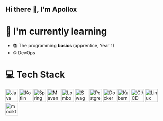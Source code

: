 ## Hi there 👋, I'm Apollox
<!--
# 🔭 I’m currently working on
-->
# 🌱 I'm currently learning
- 📚 The programming **basics** (apprentice, Year 1)
- ⚙ DevOps
<!--
# 👀 You should check these projects out
-->
# 💻 Tech Stack
<div>

  <img width="40" height="40" src="https://raw.githubusercontent.com/marwin1991/profile-technology-icons/refs/heads/main/icons/java.png" alt="Java" title="Java"/>
  <img width="40" height="40" src="https://raw.githubusercontent.com/marwin1991/profile-technology-icons/refs/heads/main/icons/kotlin.png" alt="Kotlin" title="Kotlin"/>
  <img width="40" height="40" src="https://raw.githubusercontent.com/marwin1991/profile-technology-icons/refs/heads/main/icons/spring.png" alt="Spring" title="Spring"/>
  <img width="40" height="40" src="https://raw.githubusercontent.com/marwin1991/profile-technology-icons/refs/heads/main/icons/maven.png" alt="Maven" title="Maven"/>
  <img width="40" height="40" src="https://raw.githubusercontent.com/marwin1991/profile-technology-icons/refs/heads/main/icons/lombok.png" alt="Lombok" title="Lombok"/>
  <img width="40" height="40" src="https://raw.githubusercontent.com/marwin1991/profile-technology-icons/refs/heads/main/icons/swagger.png" alt="Swagger" title="Swagger"/>
  <img width="40" height="40" src="https://raw.githubusercontent.com/marwin1991/profile-technology-icons/refs/heads/main/icons/postgresql.png" alt="PostgreSQL" title="PostgreSQL"/>
  <img width="40" height="40" src="https://raw.githubusercontent.com/marwin1991/profile-technology-icons/refs/heads/main/icons/docker.png" alt="Docker" title="Docker"/>
  <img width="40" height="40" src="https://raw.githubusercontent.com/marwin1991/profile-technology-icons/refs/heads/main/icons/kubernetes.png" alt="Kubernetes" title="Kubernetes"/>
  <img width="40" height="40" src="https://raw.githubusercontent.com/marwin1991/profile-technology-icons/refs/heads/main/icons/ci_cd.png" alt="CI/CD" title="CI/CD"/>
  <img width="40" height="40" src="https://raw.githubusercontent.com/marwin1991/profile-technology-icons/refs/heads/main/icons/linux.png" alt="Linux" title="Linux"/>
  <img width="40" height="40" src="https://raw.githubusercontent.com/marwin1991/profile-technology-icons/refs/heads/main/icons/mocikto.png" alt="mocikto" title="mocikto"/>

</div>



